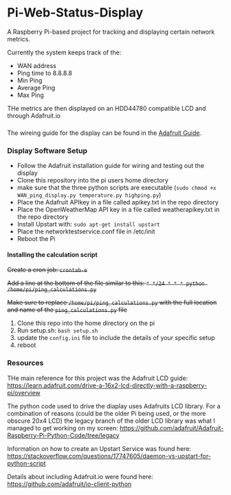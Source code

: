 # Pi-Web-Status-Display
A Raspberry Pi-based project for tracking and displaying certain network metrics.

Currently the system keeps track of the:

- WAN address
- Ping time to 8.8.8.8
- Min Ping
- Average Ping
- Max Ping

THe metrics are then displayed on an HDD44780 compatible LCD and through Adafruit.io

### 

The wireing guide for the display can be found in the [Adafruit Guide](https://learn.adafruit.com/drive-a-16x2-lcd-directly-with-a-raspberry-pi/wiring).

### Display Software Setup
- Follow the Adafruit installation guide for wiring and testing out the display
- Clone this repository into the pi users home directory
- make sure that the three python scripts are executable (`sudo chmod +x WAN_ping_display.py temperature.py highping.py`)
- Place the Adafruit APIkey in a file called apikey.txt in the repo directory
- Place the OpenWeatherMap API key in a file called weatherapikey.txt in the repo directory 
- Install Upstart with: `sudo apt-get install upstart`
- Place the networktestservice.conf file in /etc/init
- Reboot the Pi

#### Installing the calculation script

~~Create a cron job: `crontab-e`~~

~~Add a line at the bottom of the file similar to this: `* */24 * * * python /home/pi/ping_calculations.py`~~

~~Make sure to replace `/home/pi/ping_calculations.py` with the full location and name of the `ping_calculations.py` file~~

1. Clone this repo into the home directory on the pi
2. Run setup.sh: `bash setup.sh`
3. update the `config.ini` file to include the details of your specific setup
4. reboot

### Resources
THe main reference for this project was the Adafruit LCD guide: https://learn.adafruit.com/drive-a-16x2-lcd-directly-with-a-raspberry-pi/overview

The python code used to drive the diaplay uses Adafruits LCD library. For a combination of reasons (could be the older Pi being used, or the more obscure 20x4 LCD) the legacy branch of the older LCD library was what I managed to get working on my screen: https://github.com/adafruit/Adafruit-Raspberry-Pi-Python-Code/tree/legacy

Information on how to create an Upstart Service was found here: https://stackoverflow.com/questions/17747605/daemon-vs-upstart-for-python-script

Details about including Adafruit.io were found here: https://github.com/adafruit/io-client-python





